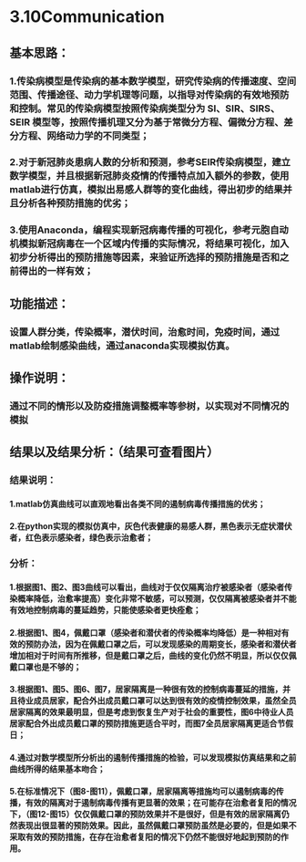 # 3.10Communication
## 基本思路：
### 1.传染病模型是传染病的基本数学模型，研究传染病的传播速度、空间范围、传播途径、动力学机理等问题，以指导对传染病的有效地预防和控制。常见的传染病模型按照传染病类型分为 SI、SIR、SIRS、SEIR 模型等，按照传播机理又分为基于常微分方程、偏微分方程、差分方程、网络动力学的不同类型；
### 2.对于新冠肺炎患病人数的分析和预测，参考SEIR传染病模型，建立数学模型，并且根据新冠肺炎疫情的传播特点加入额外的参数，使用matlab进行仿真，模拟出易感人群等的变化曲线，得出初步的结果并且分析各种预防措施的优劣；
### 3.使用Anaconda，编程实现新冠病毒传播的可视化，参考元胞自动机模拟新冠病毒在一个区域内传播的实际情况，将结果可视化，加入初步分析得出的预防措施等因素，来验证所选择的预防措施是否和之前得出的一样有效；
## 功能描述：
### 设置人群分类，传染概率，潜伏时间，治愈时间，免疫时间，通过matlab绘制感染曲线，通过anaconda实现模拟仿真。
## 操作说明：
### 通过不同的情形以及防疫措施调整概率等参树，以实现对不同情况的模拟
## 结果以及结果分析：（结果可查看图片）
### 结果说明：
#### 1.matlab仿真曲线可以直观地看出各类不同的遏制病毒传播措施的优劣；
#### 2.在python实现的模拟仿真中，灰色代表健康的易感人群，黑色表示无症状潜伏者，红色表示感染者，绿色表示治愈者；
### 分析：
#### 1.根据图1、图2、图3曲线可以看出，曲线对于仅仅隔离治疗被感染者（感染者传染概率降低，治愈率提高）变化非常不敏感，可以预测，仅仅隔离被感染者并不能有效地控制病毒的蔓延趋势，只能使感染者更快痊愈；
#### 2.根据图1、图4，佩戴口罩（感染者和潜伏者的传染概率均降低）是一种相对有效的预防办法，因为在佩戴口罩之后，可以发现感染的周期变长，感染者和潜伏者增加相对于时间有所推移，但是戴口罩之后，曲线的变化仍然不明显，所以仅仅佩戴口罩也是不够的；
#### 3.根据图1、图5、图6、图7，居家隔离是一种很有效的控制病毒蔓延的措施，并且待业成员居家，配合外出成员戴口罩可以达到很有效的疫情控制效果，虽然全员居家隔离的效果最明显，但是考虑到恢复生产对于社会的重要性，图6中待业人员居家配合外出成员戴口罩的预防措施更适合平时，而图7全员居家隔离更适合节假日；
#### 4.通过对数学模型所分析出的遏制传播措施的检验，可以发现模拟仿真结果和之前曲线所得的结果基本吻合；
#### 5.在标准情况下（图8-图11），佩戴口罩，居家隔离等措施均可以遏制病毒的传播，有效的隔离对于遏制病毒传播有更显著的效果；在可能存在治愈者复阳的情况下，（图12-图15）仅仅佩戴口罩的预防效果并不是很好，但是有效的居家隔离仍然表现出很显著的预防效果。因此，虽然佩戴口罩预防虽然是必要的，但是如果不采取有效的预防措施，在存在治愈者复阳的情况下仍然不能很好地起到预防的作用。
